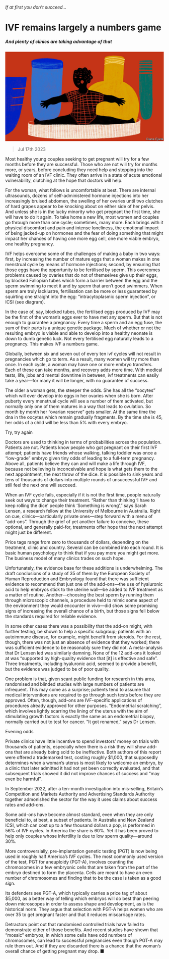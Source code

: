 ###### If at first you don’t succeed…

# IVF remains largely a numbers game 

##### And plenty of clinics are taking advantage of that 

![image](images/20230722_TQD002.jpg) 

> Jul 17th 2023 

Most healthy young couples seeking to get pregnant will try for a few months before they are successful. Those who are not will try for months more, or years, before concluding they need help and stepping into the waiting room of an IVF clinic. They often arrive in a state of acute emotional vulnerability, clutching at the hope that doctors will help. 

For the woman, what follows is uncomfortable at best. There are internal ultrasounds, dozens of self-administered hormone injections into her increasingly bruised abdomen, the swelling of her ovaries until two clutches of hard grapes appear to be knocking about on either side of her pelvis. And unless she is in the lucky minority who get pregnant the first time, she will have to do it again. To take home a new life, most women and couples go through more than one cycle; sometimes, many more. Each brings with it physical discomfort and pain and intense loneliness, the emotional impact of being jacked-up on hormones and the fear of doing something that might impact her chances of having one more egg cell, one more viable embryo, one healthy pregnancy.

IVF helps overcome some of the challenges of making a baby in two ways: first, by increasing the number of mature eggs that a woman makes in one menstrual cycle by means of hormone injections; second, by ensuring that those eggs have the opportunity to be fertilised by sperm. This overcomes problems caused by ovaries that do not of themselves give up their eggs, by blocked Fallopian tubes which form a barrier between the egg and the sperm swimming to meet it and by sperm that aren’t good swimmers. When sperm are truly lacklustre, fertilisation can be more or less guaranteed by squirting one straight into the egg: “intracytoplasmic sperm injection”, or ICSI (see diagram). 



In the case of, say, blocked tubes, the fertilised eggs produced by IVF may be the first of the woman’s eggs ever to have met any sperm. But that is not enough to guarantee a pregnancy. Every time a sperm and an egg fuse, the sum of their parts is a unique genetic package. Much of whether or not the resulting embryo is viable and able to develop into a healthy neonate is down to dumb genetic luck. Not every fertilised egg naturally leads to a pregnancy. This makes IVF a numbers game. 

 Globally, between six and seven out of every ten ivf cycles will not result in pregnancies which go to term. As a result, many women will try more than once. In each cycle, a woman may have one or more embryo transfers. Each of these can take months, and recovery adds more time. With medical tests, life, jobs and mental downtime in between, ivf treatments can easily take a year—for many it will be longer, with no guarantee of success.

The older a woman gets, the steeper the odds. She has all the “oocytes” which will ever develop into eggs in her ovaries when she is born. After puberty every menstrual cycle will see a number of them activated, but normally only one of them matures in a way that leads to ovulation. So month by month her “ovarian reserve” gets smaller. At the same time the dna in the oocytes which remain gradually fragments. By the time she is 45, her odds of a child will be less than 5% with every embryo.

Try, try again

Doctors are used to thinking in terms of probabilities across the population. Patients are not. Patients know people who got pregnant on their first IVF attempt; patients have friends whose walking, talking toddler was once a “low-grade” embryo given tiny odds of leading to a full-term pregnancy. Above all, patients believe they can and will make a life through IVF, because not believing is inconceivable and hope is what gets them to the next appointment, the next throw of the dice. It is possible to sink years and tens of thousands of dollars into multiple rounds of unsuccessful IVF and still feel the next one will succeed. 

When an IVF cycle fails, especially if it is not the first time, people naturally seek out ways to change their treatment. “Rather than thinking ‘I have to keep rolling the dice’ people think ‘Something is wrong’,” says Sarah Lensen, a research fellow at the University of Melbourne in Australia. Right on cue, clinics—particularly private ones—step forward with a menu of “add-ons”. Through the grief of yet another failure to conceive, these optional, and generally paid-for, treatments offer hope that the next attempt might just be different.

Price tags range from zero to thousands of dollars, depending on the treatment, clinic and country. Several can be combined into each round. It is basic human psychology to think that if you pay more you might get more. The business model of many clinics trades on such hope. 

Unfortunately, the evidence base for these additions is underwhelming. The draft conclusions of a study of 35 of them by the European Society of Human Reproduction and Embryology found that there was sufficient evidence to recommend that just one of the add-ons—the use of hyaluronic acid to help embryos stick to the uterine wall—be added to IVF treatment as a matter of routine. Another—choosing the best sperm by running them through microscopic channels, a procedure held to mimic some aspect of the environment they would encounter in vivo—did show some promising signs of increasing the overall chance of a birth, but those signs fell below the standards required for reliable evidence.

In some other cases there was a possibility that the add-on might, with further testing, be shown to help a specific subgroup; patients with an autoimmune disease, for example, might benefit from steroids. For the rest, though, there was not just an absence of evidence that they worked; there was sufficient evidence to be reasonably sure they did not. A meta-analysis that Dr Lensen led was similarly damning. None of the 12 add-ons it looked at was “supported by high-quality evidence that [it] is effective and safe”. Three treatments, including hyaluronic acid, seemed to provide a benefit, but the evidence was judged to be of poor quality. 

One problem is that, given scant public funding for research in this area, randomised and blinded studies with large numbers of patients are infrequent. This may come as a surprise; patients tend to assume that medical interventions are required to go through such tests before they are approved. Often, though, add-ons are IVF-specific applications of procedures already approved for other purposes. “Endometrial scratching”, which involves lightly scarring the lining of the uterus with the aim of stimulating growth factors is exactly the same as an endometrial biopsy, normally carried out to test for cancer. “It got renamed,” says Dr Lensen.

Evening odds

Private clinics have little incentive to spend investors’ money on trials with thousands of patients, especially when there is a risk they will show add-ons that are already being sold to be ineffective. Both authors of this report were offered a trademarked test, costing roughly $1,000, that supposedly determines when a woman’s uterus is most likely to welcome an embryo, by a clinic that later admitted it had not yet been correctly evaluated, and that subsequent trials showed it did not improve chances of success and “may even be harmful”. 

In September 2022, after a ten-month investigation into mis-selling, Britain’s Competition and Markets Authority and Advertising Standards Authority together admonished the sector for the way it uses claims about success rates and add-ons. 

Some add-ons have become almost standard, even when they are only beneficial to, at best, a subset of patients. In Australia and New Zealand ICSI, which can cost up to a few thousand dollars a pop, is performed in 56% of IVF cycles. In America the share is 60%. Yet it has been proved to help only couples whose infertility is due to low sperm quality—around 30%.

More controversially, pre-implantation genetic testing (PGT) is now being used in roughly half America’s IVF cycles. The most commonly used version of the test, PGT for aneuploidy (PGT-A), involves counting the chromosomes in a few embryonic cells that are taken from the part of the embryo destined to form the placenta. Cells are meant to have an even number of chromosomes and finding that to be the case is taken as a good sign. 

Its defenders see PGT-A, which typically carries a price tag of about $5,000, as a better way of telling which embryos will do best than peering down microscopes in order to assess shape and development, as is the historical norm. They argue that selection with PGT-A helps women who are over 35 to get pregnant faster and that it reduces miscarriage rates. 

Detractors point out that randomised controlled trials have failed to demonstrate either of those benefits. And recent studies have shown that “mosaic” embryos, in which some cells have odd numbers of chromosomes, can lead to successful pregnancies even though PGT-A may rule them out. And if they are discarded there is a chance that the woman’s overall chance of getting pregnant may drop. ■

